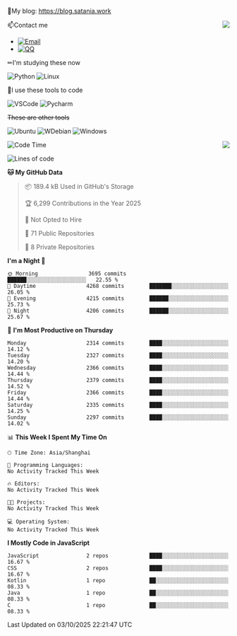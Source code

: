 📰My blog: https://blog.satania.work

<img align="right" src="https://github-readme-stats.vercel.app/api/top-langs/?username=Katriell"/>

📫Contact me

* [![Email](https://img.shields.io/badge/Email-Iris@satania.work-1?style=social&logoColor=fff)](mailto:Iris@satania.work)
* [![QQ](https://img.shields.io/badge/QQ-2088839458-1?style=social&logoColor=fff)](tencent://AddContact/?fromId=45&fromSubId=1&subcmd=all&uin=2088839458&website=www.oicqzone.com)

✏I'm studying these now

![Python](https://img.shields.io/badge/-Python-blue?style=flat-square&logo=Python&logoColor=fff)
![Linux](https://img.shields.io/badge/-Linux-black?style=flat-square&logo=Linux&logoColor=fff)

🔨I use these tools to code

![VSCode](https://img.shields.io/badge/-VSCode-blue?style=flat-square&logo=visualstudiocode&logoColor=fff)
![Pycharm](https://img.shields.io/badge/-Pycharm-green?style=flat-square&logo=pycharm&logoColor=fff)

 ~~These are other tools~~

![Ubuntu](https://img.shields.io/badge/-Ubuntu-orange?style=flat-square&logo=Ubuntu&logoColor=fff)
![WDebian](https://img.shields.io/badge/-Debian-blue?style=flat-square&logo=Debian&logoColor=fff)
![Windows](https://img.shields.io/badge/-Windows-blue?style=flat-square&logo=Windows&logoColor=fff)


<img align="right" src="https://github-readme-stats-beta-amber-44.vercel.app/api?username=Katriell&show_icons=true&role=OWNER,ORGANIZATION_MEMBER,COLLABORATOR&locale=zh-my"/>

<!--START_SECTION:waka-->
![Code Time](http://img.shields.io/badge/Code%20Time-21%20mins-blue)

![Lines of code](https://img.shields.io/badge/From%20Hello%20World%20I%27ve%20Written-17.6%20thousand%20lines%20of%20code-blue)

**🐱 My GitHub Data** 

> 📦 189.4 kB Used in GitHub's Storage 
 > 
> 🏆 6,299 Contributions in the Year 2025
 > 
> 🚫 Not Opted to Hire
 > 
> 📜 71 Public Repositories 
 > 
> 🔑 8 Private Repositories 
 > 
**I'm a Night 🦉** 

```text
🌞 Morning                3695 commits        ██████░░░░░░░░░░░░░░░░░░░   22.55 % 
🌆 Daytime                4268 commits        ███████░░░░░░░░░░░░░░░░░░   26.05 % 
🌃 Evening                4215 commits        ██████░░░░░░░░░░░░░░░░░░░   25.73 % 
🌙 Night                  4206 commits        ██████░░░░░░░░░░░░░░░░░░░   25.67 % 
```
📅 **I'm Most Productive on Thursday** 

```text
Monday                   2314 commits        ████░░░░░░░░░░░░░░░░░░░░░   14.12 % 
Tuesday                  2327 commits        ████░░░░░░░░░░░░░░░░░░░░░   14.20 % 
Wednesday                2366 commits        ████░░░░░░░░░░░░░░░░░░░░░   14.44 % 
Thursday                 2379 commits        ████░░░░░░░░░░░░░░░░░░░░░   14.52 % 
Friday                   2366 commits        ████░░░░░░░░░░░░░░░░░░░░░   14.44 % 
Saturday                 2335 commits        ████░░░░░░░░░░░░░░░░░░░░░   14.25 % 
Sunday                   2297 commits        ████░░░░░░░░░░░░░░░░░░░░░   14.02 % 
```


📊 **This Week I Spent My Time On** 

```text
🕑︎ Time Zone: Asia/Shanghai

💬 Programming Languages: 
No Activity Tracked This Week

🔥 Editors: 
No Activity Tracked This Week

🐱‍💻 Projects: 
No Activity Tracked This Week

💻 Operating System: 
No Activity Tracked This Week
```

**I Mostly Code in JavaScript** 

```text
JavaScript               2 repos             ████░░░░░░░░░░░░░░░░░░░░░   16.67 % 
CSS                      2 repos             ████░░░░░░░░░░░░░░░░░░░░░   16.67 % 
Kotlin                   1 repo              ██░░░░░░░░░░░░░░░░░░░░░░░   08.33 % 
Java                     1 repo              ██░░░░░░░░░░░░░░░░░░░░░░░   08.33 % 
C                        1 repo              ██░░░░░░░░░░░░░░░░░░░░░░░   08.33 % 
```




 Last Updated on 03/10/2025 22:21:47 UTC
<!--END_SECTION:waka-->
